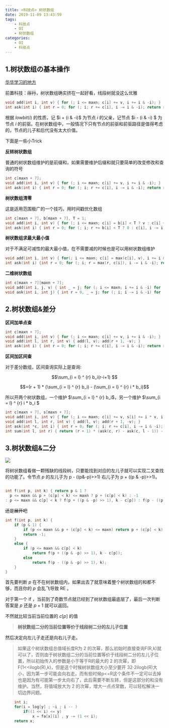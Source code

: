 ```yaml
---
title: <科技点> 树状数组
date: 2019-11-09 13:43:59
tags: 
    - 科技点
    - OI
    - 树状数组
categories: 
    - OI
    - 科技点
---
```

## 1.树状数组の基本操作

[华华学习的地方](https://magolor.cn/2018/08/27/2018-08-27-blog-01)

前置科技：~~压行~~，树状数组确实挤在一起好看，线段树就没这么优雅

```cpp
void add(int i, int v) { for (; i <= maxn; c[i] += v, i += i & -i); }
int ask(int i) { int r = 0; for (; i; r += c[i], i -= i & -i); return r; }
```

根据 $lowbit(i)$ 的性质，记 $i + (i & -i)$ 为节点 $i$ 的父亲，记节点 $i - (i & -i) $ 为节点 $i$ 的前驱。在树状数组中，一般情况下只有节点的前驱和前驱路径是值得考虑的，节点的儿子和后代没有太大价值。

下面是一些小Trick

**反转树状数组**

普通的树状数组维护的是前缀和，如果需要维护后缀和就只要简单的改变修改和查询的符号

```cpp
int c[maxn + 7];
void add(int i, int v) { for (; i <= maxn; c[i] += v, i += i & -i); }
int ask(int i) { int r = 0; for (; i; r += c[i], i -= i & -i); return r; }
```

**树状数组清零**

这是适用范围极广的一个技巧，用时间戳优化数组

```cpp
int c[maxn + 7], b[maxn + 7], T = 1;
void add(int i, int v) { for (; i <= maxn; c[i] = b[i] < T ? v : c[i] + v, b[i] = T, i += i & -i); }
int ask(int i) { int r = 0; for (; i; r += b[i] < T ? 0 : c[i], i -= i & -i); return r; }
```

**树状数组求最大最小值**

对于不满足可减性的最大最小值，在不需要减的时候也是可以用树状数组维护

```cpp
void add(int i, int v) { for(; i <= maxn; c[i] = max(c[i], v), i += i & -i); }
int ask(int i) {int r = 0; for (; i; r = max(r, c[i]), i -= i & -i); return r; }
```

**二维树状数组**

```cpp
int c[maxn + 7][maxn + 7];
void add(int i, j, v) {	int _ = j; for (; i <= maxn; i += i & -i) for (j = _; j <= maxn; j += j & -j) c[i][j] += v; }
void ask(int i, int j) { int r = 0, _ = j; for (; i; i -= i & -i) for (j = _; j; j -= j & -j) r += c[i][j]; return r; }
```

## 2.树状数组&差分

**区间加单点查**

```cpp
int c[maxn + 7];
void add(int i, int v) { for (; i <= maxn; c[i] += v, i += i & -i); }
void add(int l, int r, int v) { add(l, v); add(r + 1, -v); }
int ask(int i) { int r = 0; for (; i; r += c[i], i -= i & -i); return r; }
```

**区间加区间查**

对于差分数组，区间查询实际上是查询:

$$\sum_{i = l} ^ {r} b_i(r-i+1) $$

$$=(r + 1) * (\sum_{i = l} ^ {r} b_i) - (\sum_{i = l} ^ {r} i * b_i)$$

所以开两个树状数组，一个维护 $\sum_{i = l} ^ {r} b_i$，另一个维护 $\sum_{i = l} ^ {r} i * b_i $

```cpp
int c[maxn + 7], s[maxn + 7];
void add(int i, int v) { for (; i <= maxn; c[i] += v, s[i] += i * v, i += i & -i); }
void add(int l, int r, int v) { add(l, v); add(r + 1, -v); }
int ask(int *c, int i) { int r = 0; for (; i; r += c[i], i -= i & -i); return r; }
int sum(int l, int r) { return (r + 1) * (ask(c, r) - ask(c, l - 1)) - ask(s, r) + ask(s, l - 1); }
```

## 3.树状数组&二分

![](https://cdn.luogu.com.cn/upload/image_hosting/l9u6vspx.png)

将树状数组看做一颗残缺的线段树，只要能找到对应的左儿子就可以实现二叉查找的功能了。令节点 $p$ 的左儿子为 p - ((p&-p)>>1) 右儿子为 p + ((p & -p)>>1)。

```cpp

int f(int p, int k) { return p & 1 ? 
  p <= maxn && p + (c[p] < k) <= maxn ? p + (c[p] < k) : -1
: p <= maxn && c[p] < k ? f(p + ((p & -p) >> 1), k - c[p]) : f(p - ((p & -p) >> 1), k); }
```

~~还是展开吧~~

```cpp
int f(int p, int k) {
    if (p & 1) {
        if (p <= maxn && p + (c[p] < k) <= maxn) return p + (c[p] < k);
        return -1;
    }
    else {
        if (p <= maxn && c[p] < k) 
            return f(p + ((p & -p) >> 1), k - c[p]);
        else 
            return f(p - ((p & -p) >> 1), k);
    }
}
```
首先要判断 $p$ 在不在树状数组内，如果出去了就意味着整个树状数组的和都不够，而且你的 $p$ 会乱飞导致 RE 。

对于第一个 if ，当前到了奇数节点就已经到了树状数组最底层了，最后一次判断答案是 $p$ 还是 $p+1$ 就可以返回。

不然就比较当前当前位置的 $c[p]$ 的值

>**树状数组二分的当前位置等价于线段树二分的左儿子位置**

然后决定向左儿子走还是向右儿子走。

>如果这个树状数组总值域长度R为 2 的次幂，那么初始时直接查询F(R,k)就可以了，否则由于树状数组二分的当前位置等价于线段树二分的左儿子位置，所以初始传入的参数是小于等于R的最大的 2 的次幂，即F(1<<ilogb(R),k)，但是这个时候树状数组大小至少要开 32⋅2ilogb(R)大小，因为第一步可能会向右走。而有些时候p<=R这个条件不一定可以去掉也是因为有可能第一步太向右了，此后需要不断左转，但是这部分的和没有维护。当然，将值域放大为 2 的次幂，增大一点点常数，可以轻松解决一切边界问题。

```cpp
	int i;
	for(i = log[y] ; ~i ; i -- )
		if((1 << i) <= y)
			x = fa[x][i] , y -= (1 << i);
	return x;
```